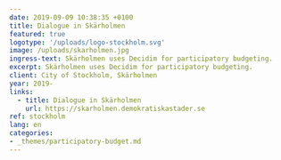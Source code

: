 ```yaml
---
date: 2019-09-09 10:38:35 +0100
title: Dialogue in Skärholmen
featured: true
logotype: '/uploads/logo-stockholm.svg'
image: /uploads/skarholmen.jpg
ingress-text: Skärholmen uses Decidim for participatory budgeting.
excerpt: Skärholmen uses Decidim for participatory budgeting.
client: City of Stockholm, Skärholmen
year: 2019-
links:
  - title: Dialogue in Skärholmen
    url: https://skarholmen.demokratiskastader.se
ref: stockholm
lang: en
categories:
- _themes/participatory-budget.md
---
```

